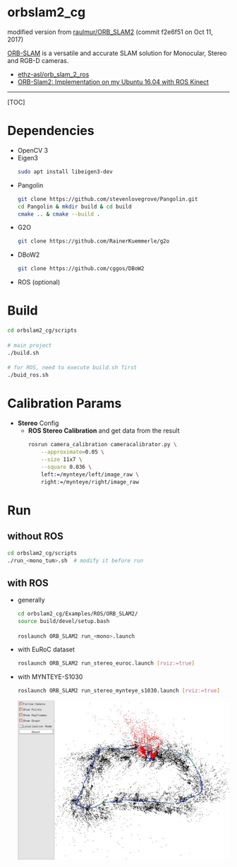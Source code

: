 # orbslam2_cg

modified version from [raulmur/ORB_SLAM2](https://github.com/raulmur/ORB_SLAM2) (commit f2e6f51  on Oct 11, 2017)  

[ORB-SLAM](http://webdiis.unizar.es/~raulmur/orbslam/) is a versatile and accurate SLAM solution for Monocular, Stereo and RGB-D cameras.

* [ethz-asl/orb_slam_2_ros](https://github.com/ethz-asl/orb_slam_2_ros)
* [ORB-Slam2: Implementation on my Ubuntu 16.04 with ROS Kinect](https://medium.com/@j.zijlmans/orb-slam-2052515bd84c)

-----

[TOC]

# Dependencies

* OpenCV 3
* Eigen3
  ```sh
  sudo apt install libeigen3-dev
  ```
* Pangolin
  ```bash
  git clone https://github.com/stevenlovegrove/Pangolin.git
  cd Pangolin & mkdir build & cd build
  cmake .. & cmake --build .
  ```
* G2O
  ```sh
  git clone https://github.com/RainerKuemmerle/g2o
  ```
* DBoW2 
  ```sh
  git clone https://github.com/cggos/DBoW2
  ```
* ROS (optional)

# Build

```bash
cd orbslam2_cg/scripts

# main project
./build.sh

# for ROS, need to execute build.sh first
./buid_ros.sh
```

# Calibration Params

* **Stereo** Config
  - **ROS Stereo Calibration** and get data from the result  
    ```sh
    rosrun camera_calibration cameracalibrator.py \
        --approximate=0.05 \
        --size 11x7 \
        --square 0.036 \
        left:=/mynteye/left/image_raw \
        right:=/mynteye/right/image_raw        
    ```

# Run

## without ROS
```bash
cd orbslam2_cg/scripts
./run_<mono_tum>.sh  # modify it before run
```

## with ROS

* generally
  ```sh
  cd orbslam2_cg/Examples/ROS/ORB_SLAM2/
  source build/devel/setup.bash

  roslaunch ORB_SLAM2 run_<mono>.launch
  ```

* with EuRoC dataset
  ```sh
  roslaunch ORB_SLAM2 run_stereo_euroc.launch [rviz:=true]
  ```

* with MYNTEYE-S1030
  ```sh
  roslaunch ORB_SLAM2 run_stereo_mynteye_s1030.launch [rviz:=true]
  ```
  <div align=center>
    <img src="images/stereo_mynteye_s1030.jpg"/>
  </div>
